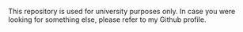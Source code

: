 This repository is used for university purposes only. In case you were looking for something else, please refer to my Github profile.